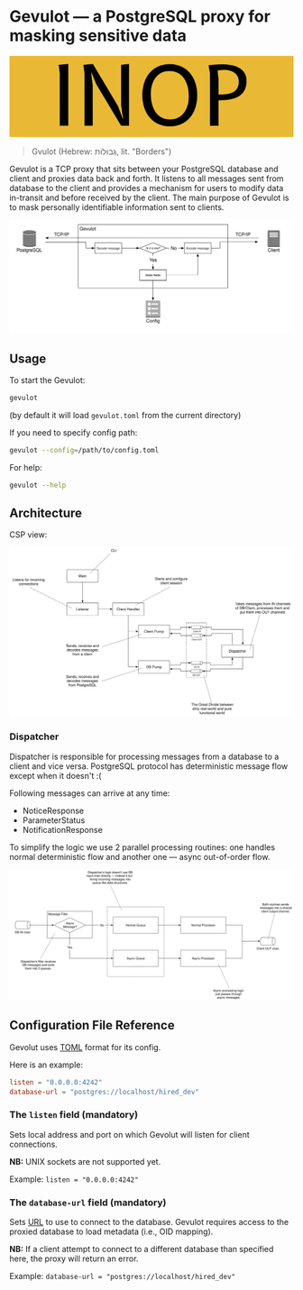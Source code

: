 # Gevulot — a PostgreSQL proxy for masking sensitive data

![image](docs/inop.png)

> Gvulot (Hebrew: גְּבוּלוֹת, lit. "Borders")

Gevulot is a TCP proxy that sits between your PostgreSQL database and client and proxies data back and forth.
It listens to all messages sent from database to the client and provides a mechanism for users to modify data in-transit and before received by the client. The main purpose of Gevulot is to mask personally identifiable information sent to clients.

![image](docs/diagrams/gevulot_high_level_overview.svg)

## Usage

To start the Gevulot:

```bash
gevulot
```

(by default it will load `gevulot.toml` from the current directory)

If you need to specify config path:

```bash
gevulot --config=/path/to/config.toml
```

For help:

```bash
gevulot --help
```

## Architecture

CSP view:

![image](docs/diagrams/gevulot_goroutines_architecture.svg)

### Dispatcher

Dispatcher is responsible for processing messages from a database to a client and vice versa. 
PostgreSQL protocol has deterministic message flow except when it doesn't :(

Following messages can arrive at any time:

* NoticeResponse
* ParameterStatus
* NotificationResponse

To simplify the logic we use 2 parallel processing routines: one handles normal deterministic flow and
another one — async out-of-order flow.

![image](docs/diagrams/gevulot_dispatcher_message_flow.svg)

## Configuration File Reference

Gevolut uses [TOML](https://github.com/toml-lang/toml) format for its config.

Here is an example:

```toml
listen = "0.0.0.0:4242"
database-url = "postgres://localhost/hired_dev"
```

### The `listen` field (mandatory)

Sets local address and port on which Gevolut will listen for client connections.

**NB:** UNIX sockets are not supported yet.

Example: `listen = "0.0.0.0:4242"`

### The `database-url` field (mandatory)

Sets [URL](https://godoc.org/github.com/lib/pq#hdr-Connection_String_Parameters) to use to connect to the database. Gevulot requires access to the proxied database to load metadata (i.e., OID mapping).

**NB:** If a client attempt to connect to a different database than specified here, the proxy will return an error.

Example: `database-url = "postgres://localhost/hired_dev"`
